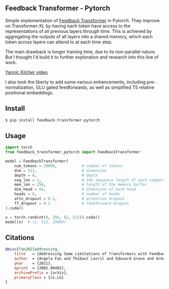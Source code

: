 ## Feedback Transformer - Pytorch

Simple implementation of <a href="https://arxiv.org/abs/2002.09402">Feedback Transformer</a> in Pytorch. They improve on Transformer-XL by having each token have access to the representations of all previous layers through time. This is achieved by aggregating the outputs of all layers into a shared memory, which each token across layers can attend to at each time step.

The main drawback is longer training time, due to its non-parallel nature. But I thought I'd build it to further exploration and research into this line of work.

<a href="https://www.youtube.com/watch?v=zdb8MM94A5c">Yannic Kilcher video</a>

I also took the liberty to add some various enhancements, including pre-normalization, GLU gated feedforwards, as well as simplified T5 relative positional embeddings.

## Install

```bash
$ pip install feedback-transformer-pytorch
```

## Usage

```python
import torch
from feedback_transformer_pytorch import FeedbackTransformer

model = FeedbackTransformer(
    num_tokens = 20000,           # number of tokens
    dim = 512,                    # dimension
    depth = 6,                    # depth
    seq_len = 2,                  # the sequence length of each segment or window
    mem_len = 256,                # length of the memory buffer
    dim_head = 64,                # dimension of each head
    heads = 8,                    # number of heads
    attn_dropout = 0.1,           # attention dropout
    ff_dropout = 0.1              # feedforward dropout
).cuda()

x = torch.randint(0, 256, (2, 512)).cuda()
model(x)  # (1, 512, 20000)
```
## Citations

```bibtex
@misc{fan2021addressing,
    title   = {Addressing Some Limitations of Transformers with Feedback Memory}, 
    author  = {Angela Fan and Thibaut Lavril and Edouard Grave and Armand Joulin and Sainbayar Sukhbaatar},
    year    = {2021},
    eprint  = {2002.09402},
    archivePrefix = {arXiv},
    primaryClass = {cs.LG}
}
```
